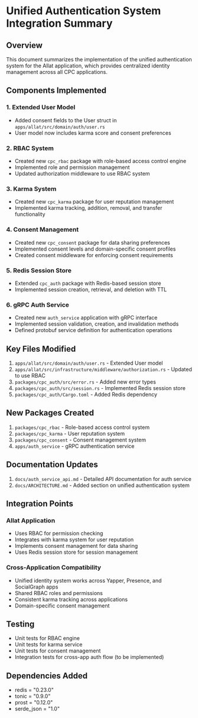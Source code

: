 # Unified Authentication System Integration Summary

## Overview
This document summarizes the implementation of the unified authentication system for the Allat application, which provides centralized identity management across all CPC applications.

## Components Implemented

### 1. Extended User Model
- Added consent fields to the User struct in `apps/allat/src/domain/auth/user.rs`
- User model now includes karma score and consent preferences

### 2. RBAC System
- Created new `cpc_rbac` package with role-based access control engine
- Implemented role and permission management
- Updated authorization middleware to use RBAC system

### 3. Karma System
- Created new `cpc_karma` package for user reputation management
- Implemented karma tracking, addition, removal, and transfer functionality

### 4. Consent Management
- Created new `cpc_consent` package for data sharing preferences
- Implemented consent levels and domain-specific consent profiles
- Created consent middleware for enforcing consent requirements

### 5. Redis Session Store
- Extended `cpc_auth` package with Redis-based session store
- Implemented session creation, retrieval, and deletion with TTL

### 6. gRPC Auth Service
- Created new `auth_service` application with gRPC interface
- Implemented session validation, creation, and invalidation methods
- Defined protobuf service definition for authentication operations

## Key Files Modified

1. `apps/allat/src/domain/auth/user.rs` - Extended User model
2. `apps/allat/src/infrastructure/middleware/authorization.rs` - Updated to use RBAC
3. `packages/cpc_auth/src/error.rs` - Added new error types
4. `packages/cpc_auth/src/session.rs` - Implemented Redis session store
5. `packages/cpc_auth/Cargo.toml` - Added Redis dependency

## New Packages Created

1. `packages/cpc_rbac` - Role-based access control system
2. `packages/cpc_karma` - User reputation system
3. `packages/cpc_consent` - Consent management system
4. `apps/auth_service` - gRPC authentication service

## Documentation Updates

1. `docs/auth_service_api.md` - Detailed API documentation for auth service
2. `docs/ARCHITECTURE.md` - Added section on unified authentication system

## Integration Points

### Allat Application
- Uses RBAC for permission checking
- Integrates with karma system for user reputation
- Implements consent management for data sharing
- Uses Redis session store for session management

### Cross-Application Compatibility
- Unified identity system works across Yapper, Presence, and SocialGraph apps
- Shared RBAC roles and permissions
- Consistent karma tracking across applications
- Domain-specific consent management

## Testing
- Unit tests for RBAC engine
- Unit tests for karma service
- Unit tests for consent management
- Integration tests for cross-app auth flow (to be implemented)

## Dependencies Added
- redis = "0.23.0"
- tonic = "0.9.0"
- prost = "0.12.0"
- serde_json = "1.0"